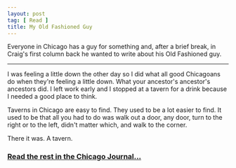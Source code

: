 ```yaml
---
layout: post
tag: [ Read ]
title: My Old Fashioned Guy
---
```


Everyone in Chicago has a guy for something and, after a brief break, in Craig's first column back he wanted to write about his Old Fashioned guy.

---

<p>I was feeling a little down the other day so I did what all good Chicagoans do when they're feeling a little down. What your ancestor's ancestor's ancestors did. I left work early and I stopped at a tavern for a drink because I needed a good place to think.</p>

<p>Taverns in Chicago are easy to find. They used to be a lot easier to find. It used to be that all you had to do was walk out a door, any door, turn to the right or to the left, didn't matter which, and walk to the corner.</p>

<p>There it was. A tavern.</p>

<h3><a href="https://www.chicagojournal.com/comment-my-old-fashioned-guy/">Read the rest in the Chicago Journal...</a></h3>

<br/>
